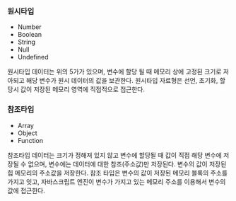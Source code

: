 ### 원시타입

- Number
- Boolean
- String
- Null
- Undefined

원시타입 데이터는 위의 5가가 있으며, 변수에 할당 될 때 메모리 상에 고정된 크기로 저아되고 해당 변수가 원시 데이터의 값을 보관한다. 원시타입 자료형은 선언, 초기화, 할당시 값이 저장된 메모리 영역에 직접적으로 접근한다.

### 참조타입

- Array
- Object
- Function

참조타입 데이터는 크기가 정해져 있지 않고 변수에 할당될 때 값이 직접 해당 변수에 저장될 수 없으며, 변수에는 데이터에 대한 참조(주소값)만 저장된다. 변수의 값이 저장된 힙 메모리의 주소값을 저장한다. 참조 타입은 변수의 값이 저장된 메모리 블록의 주소를 가지고 잇고, 자바스크립트 엔진이 변수가 가지고 있는 메모리 주소를 이용해서 변수의 값에 접근한다.

